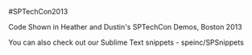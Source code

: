 #SPTechCon2013

Code Shown in Heather and Dustin's SPTechCon Demos, Boston 2013

You can also check out our Sublime Text snippets - speinc/SPSnippets
